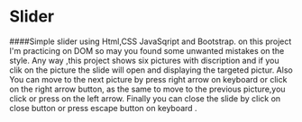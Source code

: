 # Slider
####Simple slider using Html,CSS JavaSqript and Bootstrap.
on this project I'm practicing on DOM so may you found some unwanted mistakes on the style.
Any way ,this project shows six pictures with discription and if you clik on the picture the slide will open and displaying the targeted pictur.
Also You can move to the next picture by press right arrow on keyboard or click on the right arrow button, as the same to move to the previous picture,you click or press on the left arrow.
Finally you can close the slide by click on close button or press escape button on keyboard .
